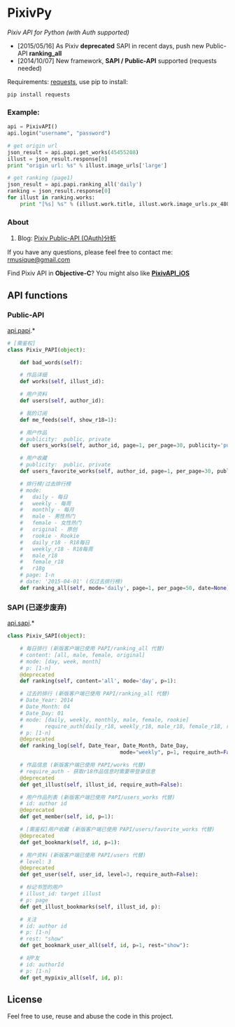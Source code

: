 PixivPy
======
_Pixiv API for Python (with Auth supported)_

* [2015/05/16] As Pixiv **deprecated** SAPI in recent days, push new Public-API **ranking_all**
* [2014/10/07] New framework, **SAPI / Public-API** supported (requests needed)

Requirements: [requests](https://pypi.python.org/pypi/requests), use pip to install:

~~~~
pip install requests
~~~~

### Example:

~~~~~ python
api = PixivAPI()
api.login("username", "password")

# get origin url
json_result = api.papi.get_works(45455208)
illust = json_result.response[0]
print "origin url: %s" % illust.image_urls['large']

# get ranking (page1)
json_result = api.papi.ranking_all('daily')
ranking = json_result.response[0]
for illust in ranking.works:
	print "[%s] %s" % (illust.work.title, illust.work.image_urls.px_480mw)
~~~~~

### About

1. Blog: [Pixiv Public-API (OAuth)分析](http://blog.imaou.com/opensource/2014/10/09/pixiv_api_for_ios_update.html)

If you have any questions, please feel free to contact me: rmusique@gmail.com

Find Pixiv API in **Objective-C**? You might also like [**PixivAPI_iOS**](https://github.com/upbit/PixivAPI_iOS)

## API functions

### Public-API

[api.papi](https://github.com/upbit/pixivpy/blob/master/pixivpy2/papi.py).*

~~~~~ python
# [需鉴权]
class Pixiv_PAPI(object):

	def bad_words(self):

	# 作品详细
	def works(self, illust_id):

	# 用户资料
	def users(self, author_id):

	# 我的订阅
	def me_feeds(self, show_r18=1):

	# 用户作品
	# publicity:  public, private
	def users_works(self, author_id, page=1, per_page=30, publicity='public'):

	# 用户收藏
	# publicity:  public, private
	def users_favorite_works(self, author_id, page=1, per_page=30, publicity='public'):

	# 排行榜/过去排行榜
	# mode:
	#   daily - 每日
	#   weekly - 每周
	#   monthly - 每月
	#   male - 男性热门
	#   female - 女性热门
	#   original - 原创
	#   rookie - Rookie
	#   daily_r18 - R18每日
	#   weekly_r18 - R18每周
	#   male_r18
	#   female_r18
	#   r18g
	# page: 1-n
	# date: '2015-04-01' (仅过去排行榜)
	def ranking_all(self, mode='daily', page=1, per_page=50, date=None):
~~~~~

### SAPI (已逐步废弃)

[api.sapi](https://github.com/upbit/pixivpy/blob/master/pixivpy2/sapi.py).*

~~~~~ python
class Pixiv_SAPI(object):

	# 每日排行 (新版客户端已使用 PAPI/ranking_all 代替)
	# content: [all, male, female, original]
	# mode: [day, week, month]
	# p: [1-n]
	@deprecated
	def ranking(self, content='all', mode='day', p=1):

	# 过去的排行 (新版客户端已使用 PAPI/ranking_all 代替)
	# Date_Year: 2014
	# Date_Month: 04
	# Date_Day: 01
	# mode: [daily, weekly, monthly, male, female, rookie]
	#       require_auth[daily_r18, weekly_r18, male_r18, female_r18, r18g]
	# p: [1-n]
	@deprecated
	def ranking_log(self, Date_Year, Date_Month, Date_Day,
									mode="weekly", p=1, require_auth=False):

	# 作品信息 (新版客户端已使用 PAPI/works 代替)
	# require_auth - 获取r18作品信息时需要带登录信息
	@deprecated
	def get_illust(self, illust_id, require_auth=False):

	# 用户作品列表 (新版客户端已使用 PAPI/users_works 代替)
	# id: author id
	@deprecated
	def get_member(self, id, p=1):

	# [需鉴权]用户收藏 (新版客户端已使用 PAPI/users/favorite_works 代替)
	@deprecated
	def get_bookmark(self, id, p=1):

	# 用户资料 (新版客户端已使用 PAPI/users 代替)
	# level: 3
	@deprecated
	def get_user(self, user_id, level=3, require_auth=False):

	# 标记书签的用户
	# illust_id: target illust
	# p: page
	def get_illust_bookmarks(self, illust_id, p):

	# 关注
	# id: author id
	# p: [1-n]
	# rest: "show"
	def get_bookmark_user_all(self, id, p=1, rest="show"):

	# 好P友
	# id: authorId
	# p: [1-n]
	def get_mypixiv_all(self, id, p):
~~~~~

## License

Feel free to use, reuse and abuse the code in this project.
